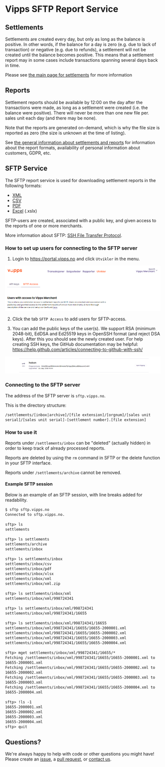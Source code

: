 # Vipps SFTP Report Service

## Settlements

Settlements are created every day, but only as long as the balance is positive.
In other words, if the balance for a day is zero (e.g. due to lack of
transaction) or negative (e.g. due to refunds), a settlement will not be created
until the balance becomes positive. This means that a settlement report may in
some cases include transactions spanning several days back in time.

Please see 
[the main page for settlements](https://github.com/vippsas/vipps-developers/tree/master/settlements/sftp-report-service#how-to-set-up-users-for-connecting-to-the-sftp-server) 
for more information

## Reports

Settlement reports should be available by 12:00 on the day after the
transactions were made, as long as a settlement were created (i.e. the balance
were positive). There will never be more than one new file per. sales unit each
day (and there may be none).

Note that the reports are generated on-demand, which is why the file size is
reported as zero (the size is unknown at the time of listing).

See [the general information about settlements and reports](../) for information
about the report formats, availability of personal information about customers,
GDPR, etc.

## SFTP Service

The SFTP report service is used for downloading settlement reports in the following formats:

* [XML](../xml/)
* [CSV](../csv/)
* [PDF](../pdf/)
* [Excel](../xslx) (.xslx)

SFTP-users are created, associated with a public key, and given access to the reports of
one or more merchants. 

More information about SFTP: [SSH File Transfer Protocol](https://en.wikipedia.org/wiki/SSH_File_Transfer_Protocol).

### How to set up users for connecting to the SFTP server

1. Login to https://portal.vipps.no and click `Utvikler` in the menu.

![Velg profil](images/01_velg_profil.png "Velg profil")

2. Click the tab `SFTP Access` to add users for SFTP-access.

3. You can add the public keys of the user(s). We support RSA (minimum 2048-bit), EdDSA and Ed25519 keys in OpenSSH format (and reject DSA keys). After this you should see the newly created user. For help creating SSH keys, the GitHub documentation may be helpful: https://help.github.com/articles/connecting-to-github-with-ssh/

![Bruker opprettet](images/02_bruker_opprettet.png "bruker opprettet")

### Connecting to the SFTP server

The address of the SFTP server is `sftp.vipps.no`.

This is the directory structure:
```
/settlements/[inbox|archive]/[file extension]/[orgnum]/[sales unit serial]/[sales unit serial]-[settlement number].[file extension]
```

### How to use it

Reports under `/settlements/inbox` can be "deleted" (actually hidden) 
in order to keep track of already processed reports. 

Reports are deleted by using the `rm` command in SFTP or the delete function in your SFTP interface. 

Reports under `/settlements/archive` cannot be removed.

#### Example SFTP session

Below is an example of an SFTP session, with line breaks added for readability.

```
$ sftp sftp.vipps.no
Connected to sftp.vipps.no.

sftp> ls
settlements  

sftp> ls settlements
settlements/archive   
settlements/inbox     

sftp> ls settlements/inbox
settlements/inbox/csv        
settlements/inbox/pdf        
settlements/inbox/xlsx       
settlements/inbox/xml        
settlements/inbox/xml.zip    

sftp> ls settlements/inbox/xml
settlements/inbox/xml/998724341   

sftp> ls settlements/inbox/xml/998724341
settlements/inbox/xml/998724341/16655    

sftp> ls settlements/inbox/xml/998724341/16655
settlements/inbox/xml/998724341/16655/16655-2000001.xml             
settlements/inbox/xml/998724341/16655/16655-2000002.xml            
settlements/inbox/xml/998724341/16655/16655-2000003.xml             
settlements/inbox/xml/998724341/16655/16655-2000004.xml             

sftp> mget settlements/inbox/xml/998724341/16655/*
Fetching /settlements/inbox/xml/998724341/16655/16655-2000001.xml to 16655-2000001.xml
Fetching /settlements/inbox/xml/998724341/16655/16655-2000002.xml to 16655-2000002.xml
Fetching /settlements/inbox/xml/998724341/16655/16655-2000003.xml to 16655-2000003.xml
Fetching /settlements/inbox/xml/998724341/16655/16655-2000004.xml to 16655-2000004.xml

sftp> !ls -1
16655-2000001.xml
16655-2000002.xml
16655-2000003.xml
16655-2000004.xml
sftp> quit
```

## Questions?

We're always happy to help with code or other questions you might have!
Please create an [issue](https://github.com/vippsas/vipps-developers/issues),
a [pull request](https://github.com/vippsas/vipps-developers/pulls),
or [contact us](https://github.com/vippsas/vipps-developers/blob/master/contact.md).

